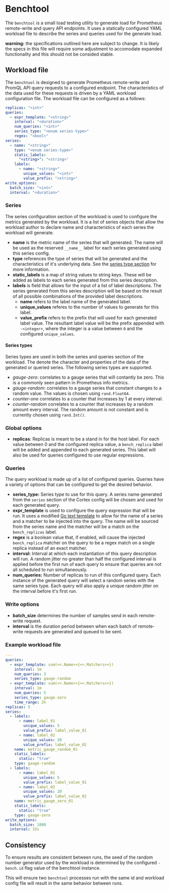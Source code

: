 # Benchtool

The `benchtool` is a small load testing utility to generate load for Prometheus
remote-write and query API endpoints. It uses a statically configured YAML
workload file to describe the series and queries used for the generate load.

**warning:** the specifications outlined here are subject to change. It is
likely the specs in this file will require some adjustment to accomodate
expanded functionality and this should not be consided stable.

## Workload file

The `benchtool` is designed to generate Prometheus remote-write and PromQL API
query requests to a configured endpoint. The characteristics of the data used
for these requests is driven by a YAML workload configuration file. The workload
file can be configured as a follows:

```yaml
replicas: "<int>"
queries:
  - expr_template: "<string>"
    interval: "<duration>"
    num_queries: "<int>"
    series_type: "<enum series-type>"
    regex: "<bool>"
series:
  - name: "<string>"
    type: "<enum series-type>"
    static_labels:
      "<string>": "<string>"
    labels:
      - name: "<string>"
        unique_values: "<int>"
        value_prefix: "<string>"
write_options:
  batch_size: "<int>"
  interval: "<duration>"
```

### Series

The series configuration section of the workload is used to configure the
metrics generated by the workload. It is a list of series objects that allow the
workload author to declare name and characteristics of each series the workload
will generate.

- **name** is the metric name of the series that will generated. The name will
  be used as the reserved `__name__` label for each series generated using this
  series config.
- **type** references the type of series that will be generated and the
  characteristics of it's underlying data. See the [series type
  section](#series-type) for more information.
- **static_labels** is a map of string values to string keys. These will be
  added as labels to each series generated from this series description.
- **labels** is field that allows for the input of a list of label descriptions.
  The series generated from this series description will be based on the result
  of all possible combinations of the provided label descriptions.
  - **name** refers to the label name of the generated label.
  - **unique_values** referes to the number of values to generate for this
    label.
  - **value_prefix** refers to the prefix that will used for each generated
    label value. The resultant label value will be the prefix appended with
    `-<integer>`, where the integer is a value between `0` and the configured
    `unique_values`.

#### Series types

Series types are used in both the series and queries section of the workload.
The denote the character and properties of the data of the generated or queried
series. The following series types are supported.

- _gauge-zero_: correlates to a gauge series that will contantly be zero. This
  is a commonly seen pattern in Prometheus info metrics.
- _gauge-random_: correlates to a gauge series that constant changes to a random
  value. The values is chosen using `rand.Float64`.
- _counter-one_ correlates to a counter that increases by 1 at every interval.
- _counter-random_ correlates to a counter that increases by a random amount
  every interval. The random amount is not constant and is currently chosen
  using `rand.Int()`.

### Global options

- **replicas**: Replicas is meant to be a stand in for the host label. For each
  value between 0 and the configured replica value, a `bench_replica` label will
  be added and appended to each generated series. This label will also be used for
  queries configured to use regular expressions.

### Queries

The query workload is made up of a list of configured queries. Queries have a
variety of options that can be configured to get the desired behavior.

- **series_type:** Series type to use for this query. A series name generated
  from the `series` section of the Cortex config will be chosen and used for
  each generated query.
- **expr_template** is used to configure the query expression that will be run.
  It uses a modified [Go text template](https://golang.org/pkg/text/template/)
  to allow for the name of a series and a matcher to be injected into the query.
  The name will be sourced from the series name and the matcher will be a match
  on the `bench_replicas` label.
- **regex** is a boolean value that, if enabled, will cause the injected
  `bench_replica` matcher on the query to be a regex match on a single replica
  instead of an exact matcher.
- **interval:** Interval at which each instantiation of this query description
  will run. A random jitter no greater than half the configured interval is
  applied before the first run of each query to ensure that queries are not all
  scheduled to run simultaneously.
- **num_queries:** Number of replicas to run of this configured query. Each
  instance of the generated query will select a random series with the same
  series type. Each query will also apply a unique random jitter on the interval
  before it's first run.

### Write options

- **batch_size** determines the number of samples send in each remote-write
  request.
- **interval** is the duration period between when each batch of remote-write
  requests are generated and queued to be sent.

### Example workload file

```yaml
---
queries:
  - expr_template: sum(<<.Name>>{<<.Matchers>>})
    interval: 1m
    num_queries: 3
    series_type: gauge-random
  - expr_template: sum(<<.Name>>{<<.Matchers>>})
    interval: 1m
    num_queries: 5
    series_type: gauge-zero
    time_range: 2h
replicas: 5
series:
  - labels:
      - name: label_01
        unique_values: 5
        value_prefix: label_value_01
      - name: label_02
        unique_values: 20
        value_prefix: label_value_02
    name: metric_gauge_random_01
    static_labels:
      static: "true"
    type: gauge-random
  - labels:
      - name: label_01
        unique_values: 5
        value_prefix: label_value_01
      - name: label_02
        unique_values: 20
        value_prefix: label_value_02
    name: metric_gauge_zero_01
    static_labels:
      static: "true"
    type: gauge-zero
write_options:
  batch_size: 1000
  interval: 15s
```

## Consistency

To ensure results are consistent between runs, the seed of the random number
generator used by the workload is determined by the configured `-bench.id` flag
value of the benchtool instance.

This will ensure two `benchtool` processes run with the same id and workload
config file will result in the same behavior between runs.
